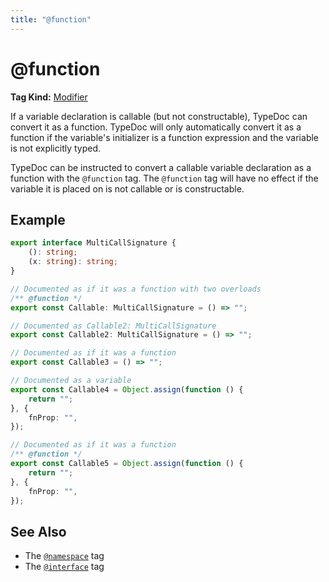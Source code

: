 ```yaml
---
title: "@function"
---
```


# @function

**Tag Kind:** [Modifier](../tags.md#modifier-tags)

If a variable declaration is callable (but not constructable), TypeDoc can
convert it as a function. TypeDoc will only automatically convert it as a function
if the variable's initializer is a function expression and the variable is not
explicitly typed.

TypeDoc can be instructed to convert a callable variable declaration as a function
with the `@function` tag. The `@function` tag will have no effect if the variable
it is placed on is not callable or is constructable.

## Example

```ts
export interface MultiCallSignature {
    (): string;
    (x: string): string;
}

// Documented as if it was a function with two overloads
/** @function */
export const Callable: MultiCallSignature = () => "";

// Documented as Callable2: MultiCallSignature
export const Callable2: MultiCallSignature = () => "";

// Documented as if it was a function
export const Callable3 = () => "";

// Documented as a variable
export const Callable4 = Object.assign(function () {
    return "";
}, {
    fnProp: "",
});

// Documented as if it was a function
/** @function */
export const Callable5 = Object.assign(function () {
    return "";
}, {
    fnProp: "",
});
```

## See Also

- The [`@namespace`](namespace.md) tag
- The [`@interface`](interface.md) tag
